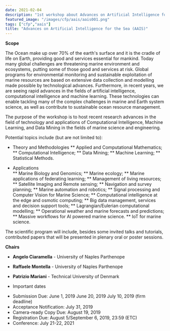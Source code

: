 ```yaml
---
date: 2021-02-04
description: "1st workshop about Advances on Artificial Intelligence for the Sea (AAIS) held in conjuntion with The International Joint Conference on Neural Networks (JCNN) 2021 - Virtual Event - 18-22 July 2021."
featured_image: "/images/cfp/aais/aais001.png"
tags: ["cfp","aais"]
title: "Advances on Artificial Intelligence for the Sea (AAIS)"
---
```


**Scope**

The Ocean make up over 70% of the earth's surface and it is the cradle of life on Earth, providing good and services essential for mankind.
Today many global challenges are threatening marine environment and ecosystems, putting some of those good and services at risk.
Global programs for environmental monitoring and sustainable exploitation of marine resources are based on extensive data collection and modelling made possible by technological advances.
Furthermore, in recent years, we are seeing rapid advances in the fields of artificial intelligence, computational intelligence and machine learning.
These technologies can enable tackling many of the complex challenges in marine and Earth system science, as well as contribute to sustainable ocean resource management.

The purpose of the workshop is to host recent research advances in the field of technology and applications of Computational Intelligence, Machine Learning, and Data Mining in the fields of marine science and engineering.
 
Potential topics include (but are not limited to):

* Theory and Methodologies
** Applied and Computational Mathematics;
** Computational Intelligence;
** Data Mining;
** Machine Learning;
** Statistical Methods.

* Applications  
** Marine Biology and Genomics;
** Marine ecology; 
** Marine applications of federating learning;
** Management of living resources;
** Satellite Imaging and Remote sensing;
** Navigation and survey planning; 
** Marine automation and robotics; 
** Signal processing and Computer Vision for Marine Science; 
** Computational intelligence at the edge and osmotic computing;
** Big data management, services and decision support tools; 
** Lagrangian/Eulerian computational modelling;
** Operational weather and marine forecasts and predictions;
** Massive workflows for AI powered marine science.
** IoT for marine science.

The scientific program will include, besides some invited talks and tutorials, contributed papers that will be presented in plenary oral or poster sessions.

**Chairs**
* **Angelo Ciaramella** - University of Naples Parthenope
* **Raffaele Montella** - University of Naples Parthenope
* **Patrizio Mariani** - Technical University of Denmark

* Important dates
- Submission Due: June 1, 2019 June 20, 2019 July 10, 2019 (firm deadline)
- Acceptance Notification: July 31, 2019
- Camera-ready Copy Due: August 19, 2019
- Registration Due: August 5/September 6, 2019,
23:59 (ETC)
- Conference: July 21-22, 2021


